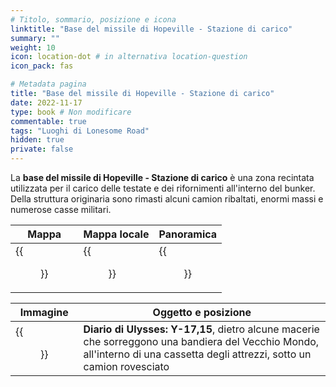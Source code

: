 ```yaml
---
# Titolo, sommario, posizione e icona
linktitle: "Base del missile di Hopeville - Stazione di carico"
summary: ""
weight: 10
icon: location-dot # in alternativa location-question
icon_pack: fas

# Metadata pagina
title: "Base del missile di Hopeville - Stazione di carico"
date: 2022-11-17
type: book # Non modificare
commentable: true
tags: "Luoghi di Lonesome Road"
hidden: true
private: false
---
```


<div class="fnv">

La **base del missile di Hopeville - Stazione di carico** è una zona recintata utilizzata per il carico delle testate e dei rifornimenti all'interno del bunker. Della struttura originaria sono rimasti alcuni camion ribaltati, enormi massi e numerose casse militari.

| Mappa | Mappa locale | Panoramica |
| ----- | ------------ | ---------- |
|  {{<figure src="fnv/HMB_LS_loc.webp">}}     |  {{<figure src="fnv/LR_loading_station_loc.webp">}}            |  {{<figure src="fnv/Hopeville_Missile_Base_-_LS.webp">}}          |

| Immagine | Oggetto e posizione |
| -------- | ------------------- |
| {{<figure src="fnv/HMB_loading_station_Ulysses_log_Y-17_15.webp">}}         |  **Diario di Ulysses: Y-17,15**, dietro alcune macerie che sorreggono una bandiera del Vecchio Mondo, all'interno di una cassetta degli attrezzi, sotto un camion rovesciato                   |

</div>


